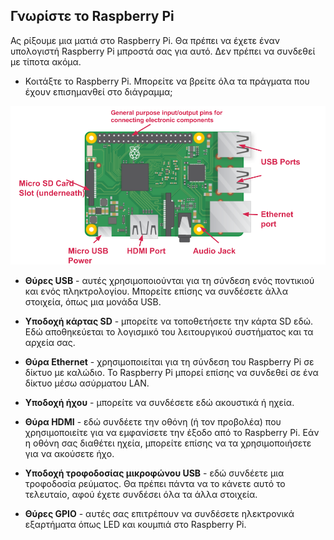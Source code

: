 ## Γνωρίστε το Raspberry Pi

Ας ρίξουμε μια ματιά στο Raspberry Pi. Θα πρέπει να έχετε έναν υπολογιστή Raspberry Pi μπροστά σας για αυτό. Δεν πρέπει να συνδεθεί με τίποτα ακόμα.

+ Κοιτάξτε το Raspberry Pi. Μπορείτε να βρείτε όλα τα πράγματα που έχουν επισημανθεί στο διάγραμμα;

![screenshot](images/pi-labelled-names.png)

+ **Θύρες USB** - αυτές χρησιμοποιούνται για τη σύνδεση ενός ποντικιού και ενός πληκτρολογίου. Μπορείτε επίσης να συνδέσετε άλλα στοιχεία, όπως μια μονάδα USB.

+ **Υποδοχή κάρτας SD** - μπορείτε να τοποθετήσετε την κάρτα SD εδώ. Εδώ αποθηκεύεται το λογισμικό του λειτουργικού συστήματος και τα αρχεία σας.

+ **Θύρα Ethernet** - χρησιμοποιείται για τη σύνδεση του Raspberry Pi σε δίκτυο με καλώδιο. Το Raspberry Pi μπορεί επίσης να συνδεθεί σε ένα δίκτυο μέσω ασύρματου LAN.

+ **Υποδοχή ήχου** - μπορείτε να συνδέσετε εδώ ακουστικά ή ηχεία.

+ **Θύρα HDMI** - εδώ συνδέετε την οθόνη (ή τον προβολέα) που χρησιμοποιείτε για να εμφανίσετε την έξοδο από το Raspberry Pi. Εάν η οθόνη σας διαθέτει ηχεία, μπορείτε επίσης να τα χρησιμοποιήσετε για να ακούσετε ήχο.

+ **Υποδοχή τροφοδοσίας μικροφώνου USB** - εδώ συνδέετε μια τροφοδοσία ρεύματος. Θα πρέπει πάντα να το κάνετε αυτό το τελευταίο, αφού έχετε συνδέσει όλα τα άλλα στοιχεία.

+ **Θύρες GPIO** - αυτές σας επιτρέπουν να συνδέσετε ηλεκτρονικά εξαρτήματα όπως LED και κουμπιά στο Raspberry Pi.